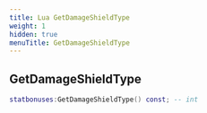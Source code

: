 ```yaml
---
title: Lua GetDamageShieldType
weight: 1
hidden: true
menuTitle: GetDamageShieldType
---
```

## GetDamageShieldType
```lua
statbonuses:GetDamageShieldType() const; -- int
```